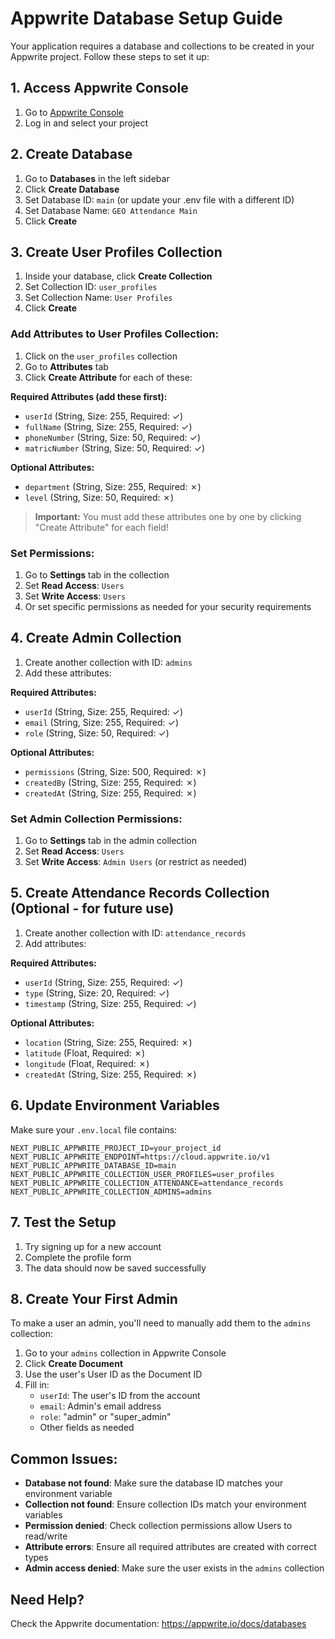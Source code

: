 # Appwrite Database Setup Guide

Your application requires a database and collections to be created in your Appwrite project. Follow these steps to set it up:

## 1. Access Appwrite Console
1. Go to [Appwrite Console](https://cloud.appwrite.io/console)
2. Log in and select your project

## 2. Create Database
1. Go to **Databases** in the left sidebar
2. Click **Create Database**
3. Set Database ID: `main` (or update your .env file with a different ID)
4. Set Database Name: `GEO Attendance Main`
5. Click **Create**

## 3. Create User Profiles Collection
1. Inside your database, click **Create Collection**
2. Set Collection ID: `user_profiles`
3. Set Collection Name: `User Profiles`
4. Click **Create**

### Add Attributes to User Profiles Collection:
1. Click on the `user_profiles` collection
2. Go to **Attributes** tab
3. Click **Create Attribute** for each of these:

**Required Attributes (add these first):**
- `userId` (String, Size: 255, Required: ✓)
- `fullName` (String, Size: 255, Required: ✓)  
- `phoneNumber` (String, Size: 50, Required: ✓)
- `matricNumber` (String, Size: 50, Required: ✓)

**Optional Attributes:**
- `department` (String, Size: 255, Required: ✗)
- `level` (String, Size: 50, Required: ✗)

> **Important:** You must add these attributes one by one by clicking "Create Attribute" for each field!

### Set Permissions:
1. Go to **Settings** tab in the collection
2. Set **Read Access**: `Users`
3. Set **Write Access**: `Users`
4. Or set specific permissions as needed for your security requirements

## 4. Create Admin Collection
1. Create another collection with ID: `admins`
2. Add these attributes:

**Required Attributes:**
- `userId` (String, Size: 255, Required: ✓)
- `email` (String, Size: 255, Required: ✓)
- `role` (String, Size: 50, Required: ✓)

**Optional Attributes:**
- `permissions` (String, Size: 500, Required: ✗)
- `createdBy` (String, Size: 255, Required: ✗)
- `createdAt` (String, Size: 255, Required: ✗)

### Set Admin Collection Permissions:
1. Go to **Settings** tab in the admin collection
2. Set **Read Access**: `Users`
3. Set **Write Access**: `Admin Users` (or restrict as needed)

## 5. Create Attendance Records Collection (Optional - for future use)
1. Create another collection with ID: `attendance_records`
2. Add attributes:

**Required Attributes:**
- `userId` (String, Size: 255, Required: ✓)
- `type` (String, Size: 20, Required: ✓) 
- `timestamp` (String, Size: 255, Required: ✓)

**Optional Attributes:**
- `location` (String, Size: 255, Required: ✗)
- `latitude` (Float, Required: ✗)
- `longitude` (Float, Required: ✗)
- `createdAt` (String, Size: 255, Required: ✗)

## 6. Update Environment Variables
Make sure your `.env.local` file contains:
```
NEXT_PUBLIC_APPWRITE_PROJECT_ID=your_project_id
NEXT_PUBLIC_APPWRITE_ENDPOINT=https://cloud.appwrite.io/v1
NEXT_PUBLIC_APPWRITE_DATABASE_ID=main
NEXT_PUBLIC_APPWRITE_COLLECTION_USER_PROFILES=user_profiles
NEXT_PUBLIC_APPWRITE_COLLECTION_ATTENDANCE=attendance_records
NEXT_PUBLIC_APPWRITE_COLLECTION_ADMINS=admins
```

## 7. Test the Setup
1. Try signing up for a new account
2. Complete the profile form
3. The data should now be saved successfully

## 8. Create Your First Admin
To make a user an admin, you'll need to manually add them to the `admins` collection:
1. Go to your `admins` collection in Appwrite Console
2. Click **Create Document**
3. Use the user's User ID as the Document ID
4. Fill in:
   - `userId`: The user's ID from the account
   - `email`: Admin's email address
   - `role`: "admin" or "super_admin"
   - Other fields as needed

## Common Issues:
- **Database not found**: Make sure the database ID matches your environment variable
- **Collection not found**: Ensure collection IDs match your environment variables
- **Permission denied**: Check collection permissions allow Users to read/write
- **Attribute errors**: Ensure all required attributes are created with correct types
- **Admin access denied**: Make sure the user exists in the `admins` collection

## Need Help?
Check the Appwrite documentation: https://appwrite.io/docs/databases
